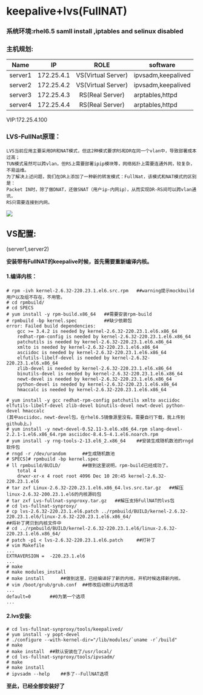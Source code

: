 # keepalive+lvs(FullNAT)

### 系统环境:**rhel6.5 samll install ,iptables and selinux disabled**
### 主机规划:

Name | IP | ROLE |software
-| :-: |:-:|-
server1 | 172.25.4.1 | VS(Virtual Server) | ipvsadm,keepalived  
server2 | 172.25.4.2 | VS(Virtual Server) | ipvsadm,keepalived
server3 | 172.25.4.3 | RS(Real Server) | arptables,httpd
server4 | 172.25.4.4 | RS(Real Server) | arptables,httpd

VIP:172.25.4.100


### LVS-FullNat原理：

    LVS当前应用主要采用DR和NAT模式，但这2种模式要求RS和DR在同一个vlan中，导致部署成本过高；
    TUN模式虽然可以跨vlan，但RS上需要部署ipip模块等，网络拓扑上需要连通外网，较复杂，不易运维。
    为了解决上述问题，我们在DR上添加了一种新的转发模式：FullNat，该模式和NAT模式的区别是：
    Packet IN时，除了做DNAT，还做SNAT（用户ip-内网ip），从而实现DR-RS间可以跨vlan通讯，
    RS只需要连接到内网。
![](http://mdpicture-1253499256.file.myqcloud.com/LVS/lvs%28FullNAT%29.png)


## VS配置:
(server1,server2)

**安装带有FullNAT的keepalive时候，首先需要重新编译内核。**
#### 1.编译内核：

    # rpm -ivh kernel-2.6.32-220.23.1.el6.src.rpm   ##warning提示mockbuild用户以及组不存在，不用管。
    # cd rpmbuild/
    # cd SPECS
    # yum install -y rpm-build.x86_64   ##需要安装rpm-build
    # rpmbuild -bp kernel.spec          ##缺少依赖包
    error: Failed build dependencies:
        gcc >= 3.4.2 is needed by kernel-2.6.32-220.23.1.el6.x86_64
        redhat-rpm-config is needed by kernel-2.6.32-220.23.1.el6.x86_64
        patchutils is needed by kernel-2.6.32-220.23.1.el6.x86_64
        xmlto is needed by kernel-2.6.32-220.23.1.el6.x86_64
        asciidoc is needed by kernel-2.6.32-220.23.1.el6.x86_64
        elfutils-libelf-devel is needed by kernel-2.6.32-220.23.1.el6.x86_64
        zlib-devel is needed by kernel-2.6.32-220.23.1.el6.x86_64
        binutils-devel is needed by kernel-2.6.32-220.23.1.el6.x86_64
        newt-devel is needed by kernel-2.6.32-220.23.1.el6.x86_64
        python-devel is needed by kernel-2.6.32-220.23.1.el6.x86_64
        hmaccalc is needed by kernel-2.6.32-220.23.1.el6.x86_64
 
    # yum install -y gcc redhat-rpm-config patchutils xmlto asciidoc elfutils-libelf-devel zlib-devel binutils-devel newt-devel python-devel hmaccalc
    (其中asciidoc，newt-devel包，在rhel6.5镜像源里没有。需要自行下载，我上传到github上。)
    # yum install -y newt-devel-0.52.11-3.el6.x86_64.rpm slang-devel-2.2.1-1.el6.x86_64.rpm asciidoc-8.4.5-4.1.el6.noarch.rpm
    # yum install -y rng-tools-2-13.el6_2.x86_64    ##安装生成随机数池的rngd软件包
    # rngd -r /dev/urandom      ##生成随机数池
    # SPECS]# rpmbuild -bp kernel.spec      
    # ll rpmbuild/BUILD/        ##做到这里说明，rpm-build已经成功了。
        total 4
        drwxr-xr-x 4 root root 4096 Dec 10 20:45 kernel-2.6.32-220.23.1.el6
    # tar zxf Linux-2.6.32-220.23.1.el6.x86_64.lvs.src.tar.gz   ##解压linux-2.6.32-200.23.1.el6的内核源码包
    # tar zxf Lvs-fullnat-synproxy.tar.gz   ##解压支持FullNAT的lvs包
    # cd lvs-fullnat-synproxy/
    # cp lvs-2.6.32-220.23.1.el6.patch ../rpmbuild/BUILD/kernel-2.6.32-220.23.1.el6/linux-2.6.32-220.23.1.el6.x86_64/
    ##将补丁拷贝到内核文件中
    # cd ../rpmbuild/BUILD/kernel-2.6.32-220.23.1.el6/linux-2.6.32-220.23.1.el6.x86_64/
    # patch -p1 < lvs-2.6.32-220.23.1.el6.patch     ##打补丁
    # vim Makefile
    ...
    EXTRAVERSION =  -220.23.1.el6
    ...
    # make
    # make modules_install
    # make install      ##做到这里，已经编译好了新的内核，开机时候选择新内核。
    # vim /boot/grub/grub.conf  ##修改启动默认内核选项
    ...
    default=0       ##0为第一个选项
    ...

#### 2.lvs安装:

    # cd lvs-fullnat-synproxy/tools/keepalived/
    # yum install -y popt-devel
    # ./configure --with-kernel-dir="/lib/modules/`uname -r`/build"
    # make
    # make install  ##默认安装在了/usr/local/
    # cd lvs-fullnat-synproxy/tools/ipvsadm/
    # make
    # make install
    # ipvsadm --help    ##多了--FullNAT选项

**至此，已经全部安装好了**
